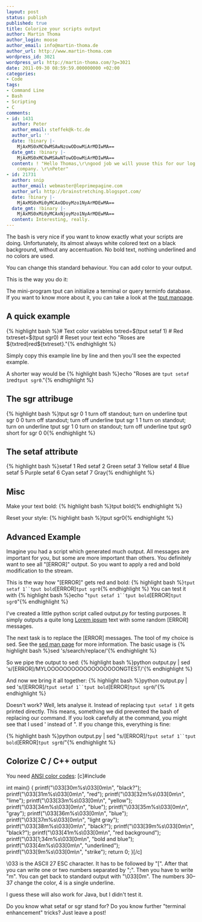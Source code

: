 ```yaml
---
layout: post
status: publish
published: true
title: Colorize your scripts output
author: Martin Thoma
author_login: moose
author_email: info@martin-thoma.de
author_url: http://www.martin-thoma.com
wordpress_id: 3021
wordpress_url: http://martin-thoma.com/?p=3021
date: 2011-09-30 08:59:59.000000000 +02:00
categories:
- Code
tags:
- Command Line
- Bash
- Scripting
- C
comments:
- id: 1431
  author: Peter
  author_email: steffek@k-tc.de
  author_url: ''
  date: !binary |-
    MjAxMS0xMC0wMSAwNzowODowMiArMDIwMA==
  date_gmt: !binary |-
    MjAxMS0xMC0wMSAwNTowODowMiArMDIwMA==
  content: ! "Hello Thomas,\r\ngood job we will youse this for our log output in our
    company. \r\nPeter"
- id: 21731
  author: snip
  author_email: webmaster@leprimepagine.com
  author_url: http://brainstretching.blogspot.com/
  date: !binary |-
    MjAxMS0xMi0yMCAxODoyMzo1NyArMDEwMA==
  date_gmt: !binary |-
    MjAxMS0xMi0yMCAxNjoyMzo1NyArMDEwMA==
  content: Interesting, really.
---
```

The bash is very nice if you want to know exactly what your scripts are doing. Unfortunately, its almost always white colored text on a black background, without any accentuation. No bold text, nothing underlined and no colors are used.

You can change this standard behaviour. You can add color to your output.

This is the way you do it:

The mini-program tput can initialize a terminal or query terminfo database. If you want to know more about it, you can take a look at the <a href="http://linux.die.net/man/1/tput">tput manpage</a>.

<h2>A quick example</h2>
{% highlight bash %}# Text color variables
txtred=$(tput setaf 1)    # Red
txtreset=$(tput sgr0)     # Reset your text
echo "Roses are ${txtred}red${txtreset}."{% endhighlight %}

Simply copy this example line by line and then you'll see the expected example.

A shorter way would be
{% highlight bash %}echo "Roses are `tput setaf 1`red`tput sgr0`."{% endhighlight %}

<h2>The sgr attribuge</h2>
{% highlight bash %}tput sgr 0 1     turn off standout; turn on underline
tput sgr 0 0     turn off standout; turn off underline
tput sgr 1 1     turn on standout; turn on underline
tput sgr 1 0     turn on standout; turn off underline
tput sgr0        short for sgr 0 0{% endhighlight %}

<h2>The setaf attribute</h2>
{% highlight bash %}setaf 1 Red
setaf 2 Green
setaf 3 Yellow
setaf 4 Blue
setaf 5 Purple
setaf 6 Cyan
setaf 7 Gray{% endhighlight %}

<h2>Misc</h2>
Make your text bold:
{% highlight bash %}tput bold{% endhighlight %}

Reset your style:
{% highlight bash %}tput sgr0{% endhighlight %}

<h2>Advanced Example</h2>
Imagine you had a script which generated much output. All messages are important for you, but some are more important than others. You definitely want to see all "[ERROR]" output. So you want to apply a red and bold modification to the stream.

This is the way how "[ERROR]" gets red and bold:
{% highlight bash %}`tput setaf 1``tput bold`[ERROR]`tput sgr0`{% endhighlight %}
You can test it with
{% highlight bash %}echo "`tput setaf 1``tput bold`[ERROR]`tput sgr0`"{% endhighlight %}

I've created a little python script called output.py for testing purposes. It simply outputs a quite long <a href="http://en.wikipedia.org/wiki/Lorem_ipsum">Lorem ipsum</a> text with some random [ERROR] messages.

The next task is to replace the [ERROR] messages. The tool of my choice is sed. See the <a href="http://linux.die.net/man/1/sed">sed man page</a> for more information. The basic usage is 
{% highlight bash %}sed 's/search/replace/'{% endhighlight %}

So we pipe the output to sed:
{% highlight bash %}python output.py | sed 's/\[ERROR\]/MYLOOOOOOOOOOOOOOOOOONGTEST/'{% endhighlight %}

And now we bring it all together:
{% highlight bash %}python output.py | sed 's/[ERROR]/`tput setaf 1``tput bold`[ERROR]`tput sgr0`/'{% endhighlight %}

Doesn't work? Well, lets analyse it. Instead of replacing `tput setaf 1` it gets printed directly. This means, something we did prevented the bash of replacing our command. If you look carefully at the command, you might see that I used ' instead of ". If you change this, everything is fine:

{% highlight bash %}python output.py | sed "s/\[ERROR\]/`tput setaf 1``tput bold`[ERROR]`tput sgr0`/"{% endhighlight %}

<h2>Colorize C / C++ output</h2>
You need <a href="http://en.wikipedia.org/wiki/ANSI_escape_code">ANSI color codes</a>:
[c]#include <stdio.h>

int main()
{
    printf("&#92;&#48;33[30m%s&#92;&#48;33[0m\n", "black?");
    printf("&#92;&#48;33[31m%s&#92;&#48;33[0m\n", "red");
    printf("&#92;&#48;33[32m%s&#92;&#48;33[0m\n", "lime");
    printf("&#92;&#48;33[33m%s&#92;&#48;33[0m\n", "yellow");
    printf("&#92;&#48;33[34m%s&#92;&#48;33[0m\n", "blue");
    printf("&#92;&#48;33[35m%s&#92;&#48;33[0m\n", "gray");
    printf("&#92;&#48;33[36m%s&#92;&#48;33[0m\n", "blue");
    printf("&#92;&#48;33[37m%s&#92;&#48;33[0m\n", "light gray");
    printf("&#92;&#48;33[38m%s&#92;&#48;33[0m\n", "black?");
    printf("&#92;&#48;33[39m%s&#92;&#48;33[0m\n", "black?");
    printf("&#92;&#48;33[41m%s&#92;&#48;33[0m\n", "red background");
    printf("&#92;&#48;33[1;34m%s&#92;&#48;33[0m\n", "bold and blue");
    printf("&#92;&#48;33[4m%s&#92;&#48;33[0m\n", "underlined");
    printf("&#92;&#48;33[9m%s&#92;&#48;33[0m\n", "strike");
    return 0;
}[/c]

\033 is the ASCII 27 ESC character. It has to be followed by "[". After that you can write one or two numbers separated by ";". Then you have to write "m". You can get back to standard output with "\033[0m".
The numbers 30&ndash;37 change the color, 4 is a single underline.

I guess these will also work for Java, but I didn't test it.

Do you know what setaf or sgr stand for? Do you know further "terminal enhancement" tricks? Just leave a post!
